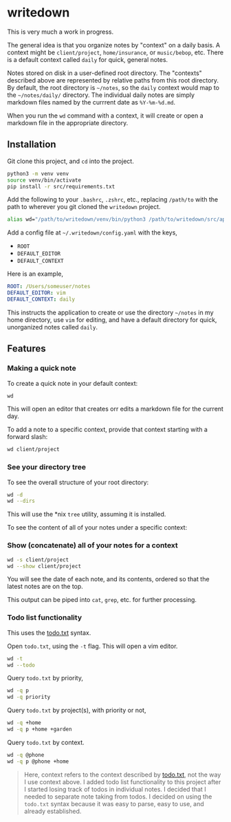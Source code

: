 # writedown

This is very much a work in progress.

The general idea is that you organize notes by "context" on a daily basis. A
context might be `client/project`, `home/insurance`, or `music/bebop`, etc.
There is a default context called `daily` for quick, general notes.

Notes stored on disk in a user-defined root directory. The "contexts" described
above are represented by relative paths from this root directory. By default,
the root directory is `~/notes`, so the `daily` context would map to the
`~/notes/daily/` directory. The individual daily notes are simply markdown
files named by the currrent date as `%Y-%m-%d.md`.

When you run the `wd` command with a context, it will create or open a markdown
file in the appropriate directory.

## Installation

Git clone this project, and `cd` into the project.

```bash
python3 -m venv venv
source venv/bin/activate
pip install -r src/requirements.txt
```

Add the following to your `.bashrc`, `.zshrc`, etc., replacing `/path/to` with
the path to wherever you git cloned the `writedown` project.

```bash
alias wd="/path/to/writedown/venv/bin/python3 /path/to/writedown/src/app.py"
```

Add a config file at `~/.writedown/config.yaml` with the keys,
  - `ROOT`
  - `DEFAULT_EDITOR`
  - `DEFAULT_CONTEXT`

Here is an example,

```yaml
ROOT: /Users/someuser/notes
DEFAULT_EDITOR: vim
DEFAULT_CONTEXT: daily
```

This instructs the application to create or use the directory `~/notes` in my
home directory, use `vim` for editing, and have a default directory for quick,
unorganized notes called `daily`.

## Features

### Making a quick note

To create a quick note in your default context:

```bash
wd
```

This will open an editor that creates orr edits a markdown file for the current
day.

To add a note to a specific context, provide that context starting with a
forward slash:

```bash
wd client/project
```

### See your directory tree

To see the overall structure of your root directory:

```bash
wd -d
wd --dirs
```

This will use the \*nix `tree` utility, assuming it is installed.

To see the content of all of your notes under a specific context:

### Show (concatenate) all of your notes for a context

```bash
wd -s client/project
wd --show client/project
```

You will see the date of each note, and its contents, ordered so that the
latest notes are on the top.

This output can be piped into `cat`, `grep`, etc. for further processing.

### Todo list functionality

This uses the [todo.txt](http://todotxt.org/) syntax.

Open `todo.txt`, using the `-t` flag. This will open a vim editor.

```bash
wd -t
wd --todo
```

Query `todo.txt` by priority,

```bash
wd -q p
wd -q priority
```

Query `todo.txt` by project(s), with priority or not,

```bash
wd -q +home
wd -q p +home +garden
```

Query `todo.txt` by context.

```bash
wd -q @phone
wd -q p @phone +home
```

> Here, context refers to the context described by
> [todo.txt](http://todotxt.org/), not the way I use context above. I added
> todo list functionality to this project after I started losing track of todos
> in individual notes. I decided that I needed to separate note taking from
> todos. I decided on using the `todo.txt` syntax because it was easy to parse,
> easy to use, and already established.
